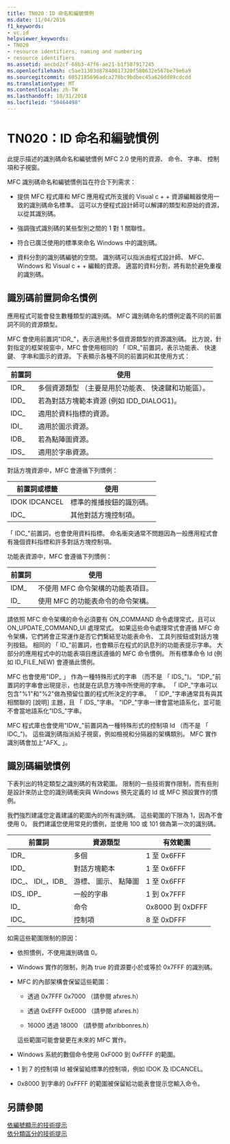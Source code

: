 ```yaml
---
title: TN020：ID 命名和編號慣例
ms.date: 11/04/2016
f1_keywords:
- vc.id
helpviewer_keywords:
- TN020
- resource identifiers, naming and numbering
- resource identifiers
ms.assetid: aecbd2cf-68b3-47f6-ae21-b1f507917245
ms.openlocfilehash: c5ae31303d87840017320f580632e567be79e6a9
ms.sourcegitcommit: 6052185696adca270bc9bdbec45a626dd89cdcdd
ms.translationtype: MT
ms.contentlocale: zh-TW
ms.lasthandoff: 10/31/2018
ms.locfileid: "50464498"
---
```

# <a name="tn020-id-naming-and-numbering-conventions"></a>TN020：ID 命名和編號慣例

此提示描述的識別碼命名和編號慣例 MFC 2.0 使用的資源、 命令、 字串、 控制項和子視窗。

MFC 識別碼命名和編號慣例旨在符合下列需求：

- 提供 MFC 程式庫和 MFC 應用程式所支援的 Visual c + + 資源編輯器使用一致的識別碼命名標準。 這可以方便程式設計師可以解譯的類型和原始的資源，以從其識別碼。

- 強調強式識別碼的某些型別之間的 1 對 1 關聯性。

- 符合已廣泛使用的標準來命名 Windows 中的識別碼。

- 資料分割的識別碼編號的空間。 識別碼可以指派由程式設計師、 MFC、 Windows 和 Visual c + + 編輯的資源。 適當的資料分割，將有助於避免重複的識別碼。

## <a name="the-id-prefix-naming-convention"></a>識別碼前置詞命名慣例

應用程式可能會發生數種類型的識別碼。 MFC 識別碼命名的慣例定義不同的前置詞不同的資源類型。

MFC 會使用前置詞"IDR_"，表示適用於多個資源類型的資源識別碼。 比方說，針對指定的框架視窗中，MFC 會使用相同的 「 IDR_"前置詞，表示功能表、 快速鍵、 字串和圖示的資源。 下表顯示各種不同的前置詞和其使用方式：

|前置詞|使用|
|------------|---------|
|IDR_|多個資源類型 （主要是用於功能表、 快速鍵和功能區）。|
|IDD_|若為對話方塊範本資源 (例如 IDD_DIALOG1)。|
|IDC_|適用於資料指標的資源。|
|IDI_|適用於圖示資源。|
|IDB_|若為點陣圖資源。|
|IDS_|適用於字串資源。|

對話方塊資源中，MFC 會遵循下列慣例：

|前置詞或標籤|使用|
|---------------------|---------|
|IDOK IDCANCEL|標準的推播按鈕的識別碼。|
|IDC_|其他對話方塊控制項。|

「 IDC_"前置詞，也會使用資料指標。 命名衝突通常不問題因為一般應用程式會有幾個資料指標和許多對話方塊控制項。

功能表資源中，MFC 會遵循下列慣例：

|前置詞|使用|
|------------|---------|
|IDM_|不使用 MFC 命令架構的功能表項目。|
|ID_|使用 MFC 的功能表命令的命令架構。|

請依照 MFC 命令架構的命令必須要有 ON_COMMAND 命令處理常式，且可以 ON_UPDATE_COMMAND_UI 處理常式。 如果這些命令處理常式會遵循 MFC 命令架構，它們將會正常運作是否它們繫結至功能表命令、 工具列按鈕或對話方塊列按鈕。 相同的 「 ID_"前置詞，也會顯示在程式的訊息列的功能表提示字串。 大部分的應用程式中的功能表項目應該遵循的 MFC 命令慣例。 所有標準命令 Id (例如 ID_FILE_NEW) 會遵循此慣例。

MFC 也會使用"IDP_ 」 作為一種特殊形式的字串 （而不是 「 IDS_")。 "IDP_"前置詞的字串會出現提示，也就是在訊息方塊中所使用的字串。 「 IDP_"字串可以包含"%1"和"%2"做為預留位置的程式所決定的字串。 「 IDP_"字串通常具有與其相關聯的 [說明] 主題，且 「 IDS_"字串。 "IDP_"字串一律會當地語系化，並可能不會當地語系化"IDS_"字串。

MFC 程式庫也會使用"IDW_"前置詞為一種特殊形式的控制項 Id （而不是 「 IDC_")。 這些識別碼指派給子視窗，例如檢視和分隔器的架構類別。 MFC 實作識別碼會加上"AFX_ 」。

## <a name="the-id-numbering-convention"></a>識別碼編號慣例

下表列出的特定類型之識別碼的有效範圍。 限制的一些技術實作限制，而有些則是設計來防止您的識別碼衝突與 Windows 預先定義的 Id 或 MFC 預設實作的慣例。

我們強烈建議您定義建議的範圍內的所有識別碼。 這些範圍的下限為 1，因為不會使用 0。 我們建議您使用常見的慣例，並使用 100 或 101 做為第一次的識別碼。

|前置詞|資源類型|有效範圍|
|------------|-------------------|-----------------|
|IDR_|多個|1 至 0x6FFF|
|IDD_|對話方塊範本|1 至 0x6FFF|
|IDC_、 IDI_，IDB_|游標、 圖示、 點陣圖|1 至 0x6FFF|
|IDS_ IDP_|一般的字串|1 到 0x7FFF|
|ID_|命令|0x8000 到 0xDFFF|
|IDC_|控制項|8 至 0xDFFF|

如需這些範圍限制的原因：

- 依照慣例，不使用識別碼值 0。

- Windows 實作的限制，則為 true 的資源要小於或等於 0x7FFF 的識別碼。

- MFC 的內部架構會保留這些範圍：

   - 透過 0x7FFF 0x7000 （請參閱 afxres.h）

   - 透過 0xEFFF 0xE000 （請參閱 afxres.h）

   - 16000 透過 18000 （請參閱 afxribbonres.h）

   這些範圍可能會變更在未來的 MFC 實作。

- Windows 系統的數個命令使用 0xF000 到 0xFFFF 的範圍。

- 1 到 7 的控制項 Id 被保留給標準的控制項，例如 IDOK 及 IDCANCEL。

- 0x8000 到字串的 0xFFFF 的範圍被保留給功能表會提示您輸入命令。

## <a name="see-also"></a>另請參閱

[依編號顯示的技術提示](../mfc/technical-notes-by-number.md)<br/>
[依分類區分的技術提示](../mfc/technical-notes-by-category.md)

